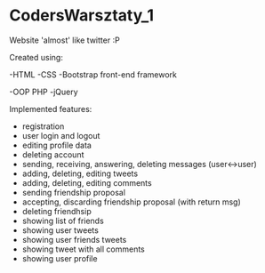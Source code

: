 # CodersWarsztaty_1

Website 'almost' like twitter :P

Created using:

-HTML
-CSS
-Bootstrap front-end framework

-OOP PHP
-jQuery


Implemented features:
- registration
- user login and logout
- editing profile data
- deleting account
- sending, receiving, answering, deleting messages (user<->user)
- adding, deleting, editing tweets
- adding, deleting, editing comments
- sending friendship proposal
- accepting, discarding friendship proposal (with return msg)
- deleting friendhsip
- showing list of friends
- showing user tweets
- showing user friends tweets
- showing tweet with all comments
- showing user profile
